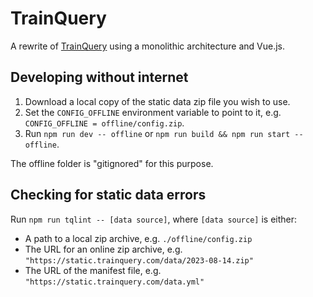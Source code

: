 # TrainQuery

A rewrite of [TrainQuery](https://github.com/schel-d/melbpt) using a monolithic architecture and Vue.js.

## Developing without internet

1. Download a local copy of the static data zip file you wish to use.
2. Set the `CONFIG_OFFLINE` environment variable to point to it, e.g. `CONFIG_OFFLINE = offline/config.zip`.
3. Run `npm run dev -- offline` or `npm run build && npm run start -- offline`.

The offline folder is "gitignored" for this purpose.

## Checking for static data errors

Run `npm run tqlint -- [data source]`, where `[data source]` is either:

- A path to a local zip archive, e.g. `./offline/config.zip`
- The URL for an online zip archive, e.g. `"https://static.trainquery.com/data/2023-08-14.zip"`
- The URL of the manifest file, e.g. `"https://static.trainquery.com/data.yml"`
